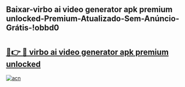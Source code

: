
## Baixar-virbo ai video generator apk premium unlocked-Premium-Atualizado-Sem-Anúncio-Grátis-!obbd0

# <h2><a href="https://andorid.site?title=virbo_ai_video_generator_apk_premium_unlocked&ref=27">🔗👉 🔴 virbo ai video generator apk premium unlocked</a></h2>

[![acn](https://github.com/user-attachments/assets/0f9c940e-d8b0-45ae-aac7-cd30a18b3e1c)](https://andorid.site?title=virbo_ai_video_generator_apk_premium_unlocked&ref=27)

